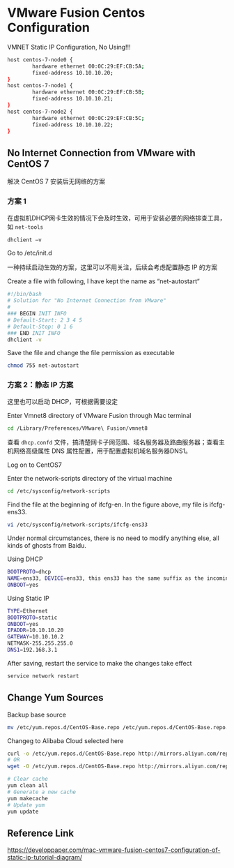 
VMware Fusion Centos Configuration
===

VMNET Static IP Configuration, No Using!!!
```bash
host centos-7-node0 {
        hardware ethernet 00:0C:29:EF:CB:5A;
        fixed-address 10.10.10.20;
}
host centos-7-node1 {
        hardware ethernet 00:0C:29:EF:CB:5B;
        fixed-address 10.10.10.21;
}
host centos-7-node2 {
        hardware ethernet 00:0C:29:EF:CB:5C;
        fixed-address 10.10.10.22;
}
```

## No Internet Connection from VMware with CentOS 7

解决 CentOS 7 安装后无网络的方案

### 方案 1

在虚拟机DHCP网卡生效的情况下会及时生效，可用于安装必要的网络排查工具，如 `net-tools`

```bash
dhclient –v
```

Go to /etc/init.d

一种持续启动生效的方案，这里可以不用关注，后续会考虑配置静态 IP 的方案

Create a file with following, I have kept the name as “net-autostart“

```bash
#!/bin/bash
# Solution for "No Internet Connection from VMware"
#
### BEGIN INIT INFO
# Default-Start: 2 3 4 5
# Default-Stop: 0 1 6
### END INIT INFO
dhclient -v
```

Save the file and change the file permission as executable

```bash
chmod 755 net-autostart
```

### 方案 2：静态 IP 方案

这里也可以启动 DHCP，可根据需要设定

Enter Vmnet8 directory of VMware Fusion through Mac terminal

```bash
cd /Library/Preferences/VMware\ Fusion/vmnet8
```

查看 `dhcp.confd` 文件，搞清楚网卡子网范围、域名服务器及路由服务器；查看主机网络高级属性 DNS 属性配置，用于配置虚拟机域名服务器DNS1。

Log on to CentOS7

Enter the network-scripts directory of the virtual machine

```bash
cd /etc/sysconfig/network-scripts
```

Find the file at the beginning of ifcfg-en. In the figure above, my file is ifcfg-ens33.

```bash
vi /etc/sysconfig/network-scripts/ifcfg-ens33
```

Under normal circumstances, there is no need to modify anything else, all kinds of ghosts from Baidu.

Using DHCP
```bash
BOOTPROTO=dhcp
NAME=ens33, DEVICE=ens33, this ens33 has the same suffix as the incoming name ifcfg-ens33
ONBOOT=yes
```

Using Static IP
```bash
TYPE=Ethernet
BOOTPROTO=static
ONBOOT=yes
IPADDR=10.10.10.20
GATEWAY=10.10.10.2
NETMASK-255.255.255.0
DNS1=192.168.3.1 
```

After saving, restart the service to make the changes take effect

```bash
service network restart
```

## Change Yum Sources

Backup base source
```bash
mv /etc/yum.repos.d/CentOS-Base.repo /etc/yum.repos.d/CentOS-Base.repo.bak
```

Changeg to Alibaba Cloud selected here

```bash
curl -o /etc/yum.repos.d/CentOS-Base.repo http://mirrors.aliyun.com/repo/Centos-7.repo
# OR
wget -O /etc/yum.repos.d/CentOS-Base.repo http://mirrors.aliyun.com/repo/Centos-7.repo
```

```bash
# Clear cache
yum clean all
# Generate a new cache
yum makecache
# Update yum
yum update
```

## Reference Link


https://developpaper.com/mac-vmware-fusion-centos7-configuration-of-static-ip-tutorial-diagram/